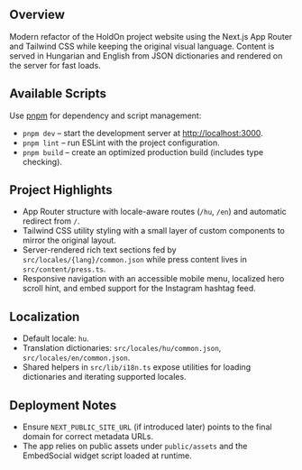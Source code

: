 ## Overview

Modern refactor of the HoldOn project website using the Next.js App Router and Tailwind CSS while keeping the original visual language. Content is served in Hungarian and English from JSON dictionaries and rendered on the server for fast loads.

## Available Scripts

Use [pnpm](https://pnpm.io) for dependency and script management:

- `pnpm dev` – start the development server at [http://localhost:3000](http://localhost:3000).
- `pnpm lint` – run ESLint with the project configuration.
- `pnpm build` – create an optimized production build (includes type checking).

## Project Highlights

- App Router structure with locale-aware routes (`/hu`, `/en`) and automatic redirect from `/`.
- Tailwind CSS utility styling with a small layer of custom components to mirror the original layout.
- Server-rendered rich text sections fed by `src/locales/{lang}/common.json` while press content lives in `src/content/press.ts`.
- Responsive navigation with an accessible mobile menu, localized hero scroll hint, and embed support for the Instagram hashtag feed.

## Localization

- Default locale: `hu`.
- Translation dictionaries: `src/locales/hu/common.json`, `src/locales/en/common.json`.
- Shared helpers in `src/lib/i18n.ts` expose utilities for loading dictionaries and iterating supported locales.

## Deployment Notes

- Ensure `NEXT_PUBLIC_SITE_URL` (if introduced later) points to the final domain for correct metadata URLs.
- The app relies on public assets under `public/assets` and the EmbedSocial widget script loaded at runtime.
